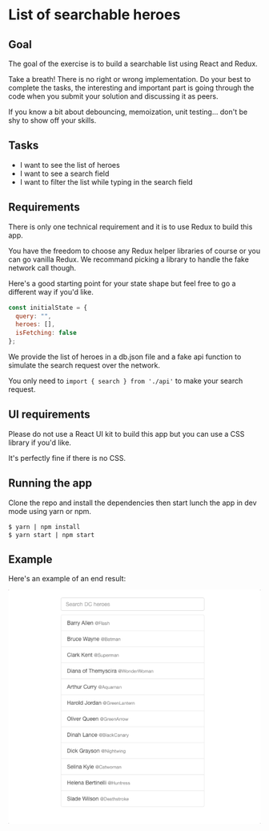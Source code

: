 # List of searchable heroes

## Goal

The goal of the exercise is to build a searchable list using React and Redux.

Take a breath! There is no right or wrong implementation. Do your best to complete the tasks, the interesting and important part is going through the code when you submit your solution and discussing it as peers.

If you know a bit about debouncing, memoization, unit testing... don't be shy to show off your skills.

## Tasks

- I want to see the list of heroes
- I want to see a search field
- I want to filter the list while typing in the search field

## Requirements

There is only one technical requirement and it is to use Redux to build this app.

You have the freedom to choose any Redux helper libraries of course or you can go vanilla Redux. We recommand picking a library to handle the fake network call though.

Here's a good starting point for your state shape but feel free to go a different way if you'd like.

```js
const initialState = {
  query: "",
  heroes: [],
  isFetching: false
};
```

We provide the list of heroes in a db.json file and a fake api function to simulate the search request over the network.

You only need to `import { search } from './api'` to make your search request.

## UI requirements

Please do not use a React UI kit to build this app but you can use a CSS library if you'd like.

It's perfectly fine if there is no CSS.

## Running the app

Clone the repo and install the dependencies then start lunch the app in dev mode using yarn or npm.

```
$ yarn | npm install
$ yarn start | npm start
```

## Example

Here's an example of an end result:

![alt text](demo.gif "demo")
